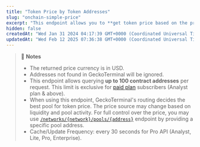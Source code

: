 ```yaml
---
title: "Token Price by Token Addresses"
slug: "onchain-simple-price"
excerpt: "This endpoint allows you to **get token price based on the provided token contract address on a network**"
hidden: false
createdAt: "Wed Jan 31 2024 04:17:39 GMT+0000 (Coordinated Universal Time)"
updatedAt: "Wed Feb 12 2025 07:36:38 GMT+0000 (Coordinated Universal Time)"
---
```

> 📘 **Notes**
> 
> - The returned price currency is in USD.
> - Addresses not found in GeckoTerminal will be ignored.
> - This endpoint allows querying **up to 100 contract addresses** per request. This limit is exclusive for [paid plan](https://www.coingecko.com/en/api/pricing) subscribers (Analyst plan & above).
> - When using this endpoint, GeckoTerminal's routing decides the best pool for token price. The price source may change based on liquidity and pool activity. For full control over the price, you may use [`/networks/{network}/pools/{address}`](/reference/pool-address) endpoint by providing a specific pool address.
> - Cache/Update Frequency: every 30 seconds for Pro API (Analyst, Lite, Pro, Enterprise).
